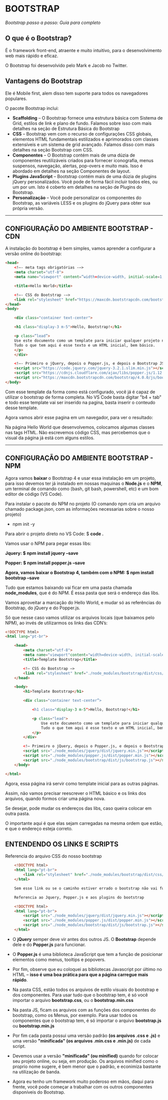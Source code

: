 # BOOTSTRAP

*Bootstrap passo a passo: Guia para completo*

## O que é o Bootstrap?

É o framework front-end, atraente e muito intuitivo, para o desenvolvimento web mais rápido e eficaz.

O Bootstrap foi desenvolvido pelo Mark e Jacob no Twitter.

## Vantagens do Bootstrap

Ele é Mobile first, alem disso tem suporte para todos os navegadores populares.

O pacote Bootstrap inclui:

- **Scaffolding** – O Bootstrap fornece uma estrutura básica com Sistema de Grid, estilos de link e plano de fundo. Falamos sobre isso com mais detalhes na seção de Estrutura Básica do Bootstrap
- **CSS** – Bootstrap vem com o recurso de configurações CSS globais, elementos HTML fundamentais estilizados e aprimorados com classes extensíveis e um sistema de grid avançado. Falamos disso com mais detalhes na seção Bootstrap com CSS.
- **Componentes** – O Bootstrap contém mais de uma dúzia de componentes reutilizáveis criados para fornecer iconografia, menus suspensos, navegação, alertas, pop-overs e muito mais. Isso é abordado em detalhes na seção Componentes de layout.
- **Plugins JavaScript** – Bootstrap contém mais de uma dúzia de plugins jQuery personalizados. Você pode de forma fácil incluir todos eles, ou um por um. Isto é coberto em detalhes na seção de Plugins do Bootstrap.
- **Personalização** – Você pode personalizar os componentes do Bootstrap, as variáveis LESS e os plugins do jQuery para obter sua própria versão. 

---

## CONFIGURAÇÃO DO AMBIENTE BOOTSTRAP - CDN

A instalação do bootstrap é bem simples, vamos aprender a configurar a versão online do bootstrap:

````html
<head>
    <!–- meta tags obrigatórias -–>
    <meta charset="utf-8">
    <meta name="viewport" content=”width=device-width, initial-scale=1, shrink-to-fit=no">

    <title>Hello World</title>

    <!–- CSS do Bootstrap -–>
    <link rel="stylesheet" href="https://maxcdn.bootstrapcdn.com/bootstrap/4.0.0/css/bootstrap.css">
</head>
<body>

    <div class="container text-center">

    <h1 class="display-3 m-5">Hello, Bootstrap!</h1>

    <p class=”lead”>
    Use este documento como um template para iniciar qualquer projeto novo.
    Tudo o que tem aqui é esse texto e um HTML inicial, bem básico.
    </p>
    </div>

    <!–- Primeiro o jQuery, depois o Popper.js, e depois o Bootstrap JS -–>
    <script src="https://code.jquery.com/jquery-3.2.1.slim.min.js"></script>
    <script src="https://cdnjs.cloudflare.com/ajax/libs/popper.js/1.12.9/umd/popper.min.js"></script>
    <script src="https://maxcdn.bootstrapcdn.com/bootstrap/4.0.0/js/bootstrap.js"></script>
</body>
````

Com esse template da forma como está configurado, você já é capaz de utilizar o bootstrap de forma completa. No VS Code basta digitar "b4 + tab" e todo esse template vai ser inserido na pagina, basta inserir o conteudo desse template.

Agora vamos abrir esse pagina em um navegador, para ver o resultado:

Na página Hello World que desenvolvemos, colocamos algumas classes nas tags HTML. Não escrevemos código CSS, mas percebemos que o visual da página já está com alguns estilos.

---

## CONFIGURAÇÃO DO AMBIENTE BOOTSTRAP - NPM

Agora vamos **baixar** o Bootstrap 4 e usar essa instalação em um projeto, para isso devemos ter já instalado em nossas maquinas o **Node.js** e o **NPM**, um terminal de comando como (bash, git bash, powershell, etc) e um bom editor de código (VS Code).

Para instalar o pacote do NPM no projeto (O comando npm cria um arquivo chamado package.json, com as informações necessarias sobre o nosso projeto)

- npm init -y

Para abrir o projeto direto no VS Code: $ **code .**

Vamos usar o NPM para pegar essas libs:

**Jquery: $ npm install jquery –save**


**Popper: $ npm install popper.js –save**

**Agora, vamos baixar o Bootstrap 4, também com o NPM: $ npm install bootstrap –save**

Tudo que estamos baixando vai ficar em uma pasta chamada **node_modules**, que é do NPM. É essa pasta que será o endereço das libs.

Vamos aproveitar a marcação do Hello World, e mudar só as referências do Bootstrap, do jQuery e do Popper.js.

Só que nesse caso vamos utilizar os arquivos locais (que baixamos pelo NPM), ao invés de utilizarmos os links das CDN’s:

````html
<!DOCTYPE html>
<html lang="pt-br">

    <head>
        <meta charset="utf-8">
        <meta name="viewport"content="width=device-width, initial-scale=1, shrink-to-fit=no">
        <title>Template Bootstrap</title>

        <!– CSS do Bootstrap –>
        <link rel="stylesheet" href="./node_modules/bootstrap/dist/css/bootstrap.min.css">
    </head>

    <body>
        <h1>Template Bootstrap</h1>

        <div class="container text-center”>

            <h1 class="display-3 m-5">Hello, Bootstrap!</h1>

            <p class="lead">
                Use este documento como um template para iniciar qualquer projeto novo.
                Tudo o que tem aqui é esse texto e um HTML inicial, bem básico.
            </p>
        </div>

        <!– Primeiro o jQuery, depois o Popper.js, e depois o Bootstrap JS –>
        <script src="./node_modules/jquery/dist/jquery.min.js"></script>
        <script src="./node_modules/popper.js/dist/popper.min.js"></script>
        <script src="./node_modules/bootstrap/dist/js/bootstrap.js"></script>
    </body>

</html>
````

Agora, essa página irá servir como template inicial para as outras páginas.

Assim, não vamos precisar reescrever o HTML básico e os links dos arquivos, quando formos criar uma página nova.

Se desejar, pode mudar os endereços das libs, caso queira colocar em outra pasta.

O importante aqui é que elas sejam carregadas na mesma ordem que estão, e que o endereço esteja correto.


## ENTENDENDO OS LINKS E SCRIPTS

Referencia do arquivo CSS do nosso bootstrap

````HTML
    <!DOCTYPE html>
    <html lang="pt-br">
        <link rel="stylesheet" href="./node_modules/bootstrap/dist/css/bootstrap.css">
    </html>

    Sem esse link ou se o caminho estiver errado o bootstrap não vai funcionar.

    Referencia ao Jquery, Popper.js e aos plugins do bootstrap

    <!DOCTYPE html>
    <html lang="pt-br">
        <script src="./node_modules/jquery/dist/jquery.min.js"></script>
        <script src="./node_modules/popper.js/dist/popper.min.js"></script>
        <script src="./node_modules/bootstrap/dist/js/bootstrap.js"></script>
    </html>
````

- O **jQuery** semper deve vir antes dos outros JS. O **Bootstrap** depende dele e do **Popper.js** para funcionar.

- O **Popper.js** é uma biblioteca JavaScript que tem a função de posicionar elementos como menus, tooltips e popovers.

- Por fim, observe que eu coloquei as bibliotecas Javascript por último no HTML – **isso é uma boa prática para que a página carregue mais rápido**.

- Na pasta CSS, estão todos os arquivos de estilo visuais do bootstrap e dos componentes. Para usar tudo que o bootstrap tem, é só você importar o arquivo **bootstrap.css**, ou o **bootstrap.min.css**

- Na pasta JS, ficam os arquivos com as funções dos componentes do bootstrap, como os Menus, por exemplo. Para usar todos os componentes que o bootstrap tem, é só importar o arquivo **bootstrap.js** ou **bootstrap.min.js**

- Por fim cada pasta possui uma versão padrão **(os arquivos .css e .js)** e uma versão **"minificada" (os arquivos .min.css e .min.js)** de cada script.

- Devemos usar a versão **"minificada" (ou minified)** quando for colocar seu projeto online, ou seja, em produção. Os arquivos minified como o proprio nome sugere, é bem menor que o padrão, e econimiza bastante na utilização de banda.

- Agora eu tenho um framework muito poderoso em mãos, daqui para frente, você pode começar a trabalhar com os outros componentes disponíveis do Bootstrap. 
